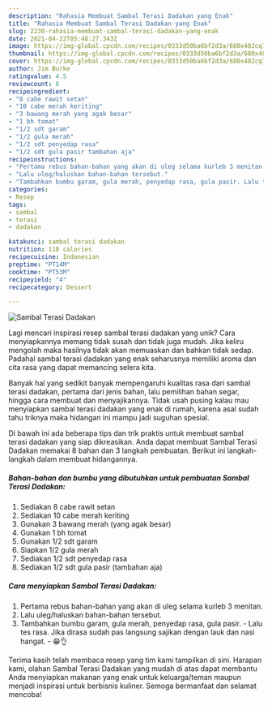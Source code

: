 ```yaml
---
description: "Rahasia Membuat Sambal Terasi Dadakan yang Enak"
title: "Rahasia Membuat Sambal Terasi Dadakan yang Enak"
slug: 2230-rahasia-membuat-sambal-terasi-dadakan-yang-enak
date: 2021-04-22T05:48:27.343Z
image: https://img-global.cpcdn.com/recipes/0333d50ba6bf2d3a/680x482cq70/sambal-terasi-dadakan-foto-resep-utama.jpg
thumbnail: https://img-global.cpcdn.com/recipes/0333d50ba6bf2d3a/680x482cq70/sambal-terasi-dadakan-foto-resep-utama.jpg
cover: https://img-global.cpcdn.com/recipes/0333d50ba6bf2d3a/680x482cq70/sambal-terasi-dadakan-foto-resep-utama.jpg
author: Jim Burke
ratingvalue: 4.5
reviewcount: 6
recipeingredient:
- "8 cabe rawit setan"
- "10 cabe merah keriting"
- "3 bawang merah yang agak besar"
- "1 bh tomat"
- "1/2 sdt garam"
- "1/2 gula merah"
- "1/2 sdt penyedap rasa"
- "1/2 sdt gula pasir tambahan aja"
recipeinstructions:
- "Pertama rebus bahan-bahan yang akan di uleg selama kurleb 3 menitan."
- "Lalu uleg/haluskan bahan-bahan tersebut."
- "Tambahkan bumbu garam, gula merah, penyedap rasa, gula pasir. Lalu tes rasa. Jika dirasa sudah pas langsung sajikan dengan lauk dan nasi hangat. 😁👌"
categories:
- Resep
tags:
- sambal
- terasi
- dadakan

katakunci: sambal terasi dadakan 
nutrition: 118 calories
recipecuisine: Indonesian
preptime: "PT14M"
cooktime: "PT53M"
recipeyield: "4"
recipecategory: Dessert

---
```



![Sambal Terasi Dadakan](https://img-global.cpcdn.com/recipes/0333d50ba6bf2d3a/680x482cq70/sambal-terasi-dadakan-foto-resep-utama.jpg)

Lagi mencari inspirasi resep sambal terasi dadakan yang unik? Cara menyiapkannya memang tidak susah dan tidak juga mudah. Jika keliru mengolah maka hasilnya tidak akan memuaskan dan bahkan tidak sedap. Padahal sambal terasi dadakan yang enak seharusnya memiliki aroma dan cita rasa yang dapat memancing selera kita.

Banyak hal yang sedikit banyak mempengaruhi kualitas rasa dari sambal terasi dadakan, pertama dari jenis bahan, lalu pemilihan bahan segar, hingga cara membuat dan menyajikannya. Tidak usah pusing kalau mau menyiapkan sambal terasi dadakan yang enak di rumah, karena asal sudah tahu triknya maka hidangan ini mampu jadi suguhan spesial.




Di bawah ini ada beberapa tips dan trik praktis untuk membuat sambal terasi dadakan yang siap dikreasikan. Anda dapat membuat Sambal Terasi Dadakan memakai 8 bahan dan 3 langkah pembuatan. Berikut ini langkah-langkah dalam membuat hidangannya.

<!--inarticleads1-->

##### Bahan-bahan dan bumbu yang dibutuhkan untuk pembuatan Sambal Terasi Dadakan:

1. Sediakan 8 cabe rawit setan
1. Sediakan 10 cabe merah keriting
1. Gunakan 3 bawang merah (yang agak besar)
1. Gunakan 1 bh tomat
1. Gunakan 1/2 sdt garam
1. Siapkan 1/2 gula merah
1. Sediakan 1/2 sdt penyedap rasa
1. Sediakan 1/2 sdt gula pasir (tambahan aja)




<!--inarticleads2-->

##### Cara menyiapkan Sambal Terasi Dadakan:

1. Pertama rebus bahan-bahan yang akan di uleg selama kurleb 3 menitan.
1. Lalu uleg/haluskan bahan-bahan tersebut.
1. Tambahkan bumbu garam, gula merah, penyedap rasa, gula pasir. - Lalu tes rasa. Jika dirasa sudah pas langsung sajikan dengan lauk dan nasi hangat. - 😁👌




Terima kasih telah membaca resep yang tim kami tampilkan di sini. Harapan kami, olahan Sambal Terasi Dadakan yang mudah di atas dapat membantu Anda menyiapkan makanan yang enak untuk keluarga/teman maupun menjadi inspirasi untuk berbisnis kuliner. Semoga bermanfaat dan selamat mencoba!
